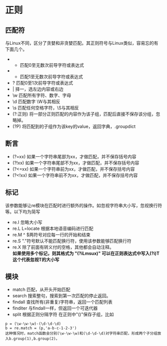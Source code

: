 # 正则
## 匹配符
与Linux不同，区分了贪婪和非贪婪匹配。其正则符号与Linux类似，容易忘的有下面几个。
- * 匹配0至无数次前导字符或表达式
- + 匹配1至无数次前导字符或表达式
- ? 匹配0至1次前导字符或表达式
- | 择一，选左边内容或右边
- \w 匹配所有字符、数字、字母
- \d 匹配数字  \W与其相反
- \s 匹配任何空格字符，\S与其相反
- (?:正则) 将一部分正则匹配的内容作为该子组，匹配后直接不保存该分组，忽略掉。
- (?P<key>) 将匹配到的子组作为该key的value，返回字典，.groupdict 

## 断言
- (?=xx) 如果一个字符串尾部为xx，才做匹配，并不保存括号内容
- (?!xx) 如果一个字符串尾部不为xx，才做匹配，并不保存括号内容
- (?<=xx) 如果一个字符串前为xx，才做匹配，并不保存括号内容
- (?<!xx) 如果一个字符串前不为xx，才做匹配，并不保存括号内容

## 标记
该参数能够让re模块在匹配时进行额外的操作。如忽视字符串大小写，忽视换行符等。以下均为简写
- re.I 忽略大小写
- re.L L=locate 根据本地语音编码进行匹配
- re.M ^ $两符号对应每一行的开始和结束
- re.S "."符号默认不能匹配换行符，使用该参数能够匹配换行符
- re.X 除了前面有转义付的空格，其他都会自动注释。<br>
**如果使用多个标记，则其格式为 "(?iLmsux)" 可以在正则表达式中写入(?i)T 这个代表忽视T的大小写**

## 模块
- match 匹配，从开头开始匹配
- search 搜索整句，搜索到第一次匹配的停止返回。
- findall 查找所有(非重复)字符串，返回一个匹配列表
- finditer 与findall一样，但返回一个可迭代器
- split 根据正则分隔字符
在正则中"()"保存子组，比如

```
p = (\w-\w-\w)-(\d-\d-\d)
b = re.match = (p,'a-b-c-1-2-3')
这种情况时，match函数会分别(\w-\w-\w)和(\d-\d-\d)对字符串匹配，形成两个子分组放入b.group(1),b.group(2)。
```
